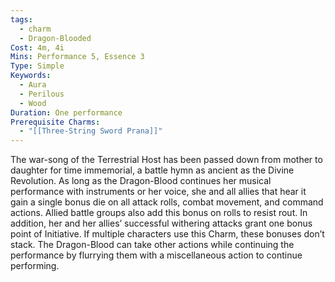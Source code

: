 ```yaml
---
tags:
  - charm
  - Dragon-Blooded
Cost: 4m, 4i
Mins: Performance 5, Essence 3
Type: Simple
Keywords:
  - Aura
  - Perilous
  - Wood
Duration: One performance
Prerequisite Charms:
  - "[[Three-String Sword Prana]]"
---
```

The war-song of the Terrestrial Host has been passed down from mother to daughter for time immemorial, a battle hymn as ancient as the Divine Revolution. As long as the Dragon-Blood continues her musical performance with instruments or her voice, she and all allies that hear it gain a single bonus die on all attack rolls, combat movement, and command actions. Allied battle groups also add this bonus on rolls to resist rout. In addition, her and her allies’ successful withering attacks grant one bonus point of Initiative. If multiple characters use this Charm, these bonuses don’t stack. The Dragon-Blood can take other actions while continuing the performance by flurrying them with a miscellaneous action to continue performing.